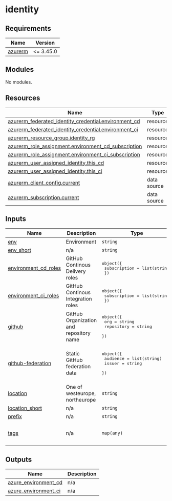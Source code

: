 # identity

<!-- BEGINNING OF PRE-COMMIT-TERRAFORM DOCS HOOK -->
## Requirements

| Name | Version |
|------|---------|
| <a name="requirement_azurerm"></a> [azurerm](#requirement\_azurerm) | <= 3.45.0 |

## Modules

No modules.

## Resources

| Name | Type |
|------|------|
| [azurerm_federated_identity_credential.environment_cd](https://registry.terraform.io/providers/hashicorp/azurerm/latest/docs/resources/federated_identity_credential) | resource |
| [azurerm_federated_identity_credential.environment_ci](https://registry.terraform.io/providers/hashicorp/azurerm/latest/docs/resources/federated_identity_credential) | resource |
| [azurerm_resource_group.identity_rg](https://registry.terraform.io/providers/hashicorp/azurerm/latest/docs/resources/resource_group) | resource |
| [azurerm_role_assignment.environment_cd_subscription](https://registry.terraform.io/providers/hashicorp/azurerm/latest/docs/resources/role_assignment) | resource |
| [azurerm_role_assignment.environment_ci_subscription](https://registry.terraform.io/providers/hashicorp/azurerm/latest/docs/resources/role_assignment) | resource |
| [azurerm_user_assigned_identity.this_cd](https://registry.terraform.io/providers/hashicorp/azurerm/latest/docs/resources/user_assigned_identity) | resource |
| [azurerm_user_assigned_identity.this_ci](https://registry.terraform.io/providers/hashicorp/azurerm/latest/docs/resources/user_assigned_identity) | resource |
| [azurerm_client_config.current](https://registry.terraform.io/providers/hashicorp/azurerm/latest/docs/data-sources/client_config) | data source |
| [azurerm_subscription.current](https://registry.terraform.io/providers/hashicorp/azurerm/latest/docs/data-sources/subscription) | data source |

## Inputs

| Name | Description | Type | Default | Required |
|------|-------------|------|---------|:--------:|
| <a name="input_env"></a> [env](#input\_env) | Environment | `string` | n/a | yes |
| <a name="input_env_short"></a> [env\_short](#input\_env\_short) | n/a | `string` | n/a | yes |
| <a name="input_environment_cd_roles"></a> [environment\_cd\_roles](#input\_environment\_cd\_roles) | GitHub Continous Delivery roles | <pre>object({<br>    subscription = list(string)<br>  })</pre> | n/a | yes |
| <a name="input_environment_ci_roles"></a> [environment\_ci\_roles](#input\_environment\_ci\_roles) | GitHub Continous Integration roles | <pre>object({<br>    subscription = list(string)<br>  })</pre> | n/a | yes |
| <a name="input_github"></a> [github](#input\_github) | GitHub Organization and repository name | <pre>object({<br>    org        = string<br>    repository = string<br>  })</pre> | <pre>{<br>  "org": "pagopa",<br>  "repository": "selfcare-infra"<br>}</pre> | no |
| <a name="input_github-federation"></a> [github-federation](#input\_github-federation) | Static GitHub federation data | <pre>object({<br>    audience = list(string)<br>    issuer   = string<br>  })</pre> | <pre>{<br>  "audience": [<br>    "api://AzureADTokenExchange"<br>  ],<br>  "issuer": "https://token.actions.githubusercontent.com"<br>}</pre> | no |
| <a name="input_location"></a> [location](#input\_location) | One of westeurope, northeurope | `string` | n/a | yes |
| <a name="input_location_short"></a> [location\_short](#input\_location\_short) | n/a | `string` | n/a | yes |
| <a name="input_prefix"></a> [prefix](#input\_prefix) | n/a | `string` | n/a | yes |
| <a name="input_tags"></a> [tags](#input\_tags) | n/a | `map(any)` | <pre>{<br>  "CreatedBy": "Terraform"<br>}</pre> | no |

## Outputs

| Name | Description |
|------|-------------|
| <a name="output_azure_environment_cd"></a> [azure\_environment\_cd](#output\_azure\_environment\_cd) | n/a |
| <a name="output_azure_environment_ci"></a> [azure\_environment\_ci](#output\_azure\_environment\_ci) | n/a |
<!-- END OF PRE-COMMIT-TERRAFORM DOCS HOOK -->
